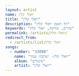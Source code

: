```yaml
---
layout: artist
name: יואלי קלין
title: "יואלי קלין"
description: "דף האמן יואלי קלין"
keywords: "שירים, מוזיקה, יואלי קלין"
permalink: /artists/יואלי-קלין/
redirect_from:
  - /artists/list/יואלי קלין
songs:
  - number: "33098"
    name: "יואלי קלין- ישתבח שמך"
    album: "סינגלים"
    artist: "יואלי קלין"
---
```


